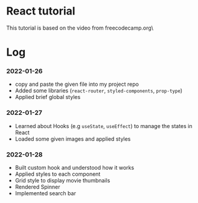 # React tutorial

This tutorial is based on the video from freecodecamp.org\

# Log
### 2022-01-26
- copy and paste the given file into my project repo
- Added some libraries (`react-router`, `styled-components`, `prop-type`)
- Applied brief global styles

### 2022-01-27
- Learned about Hooks (e.g `useState`, `useEffect`) to manage the states in React
- Loaded some given images and applied styles

### 2022-01-28
- Built custom hook and understood how it works
- Applied styles to each component
- Grid style to display movie thumbnails
- Rendered Spinner
- Implemented search bar